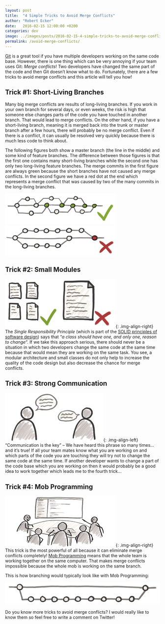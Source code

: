 ```yaml
---
layout: post
title:  "4 Simple Tricks to Avoid Merge Conflicts"
author: "Robert Ecker"
date:   2016-02-15 12:00:00 +0200
categories: dev
image: ../images/posts/2016-02-15-4-simple-tricks-to-avoid-merge-conflicts/title-image.jpg
permalink: /avoid-merge-conflicts/
---
```


[Git](https://git-scm.com/) is a great tool if you have multiple developers working on the same code base. However, there is one thing which can be very annoying if your team uses Git: *Merge conflicts*! Two developers have changed the same part of the code and then Git doesn’t know what to do. Fortunately, there are a few tricks to avoid merge conflicts and this article will tell you how!

## Trick #1: Short-Living Branches

Many big merge conflicts are results of long-living branches. If you work in your own branch for several days, or even weeks, the risk is high that someone else changes parts of the code you have touched in another branch. That would lead to merge conflicts. On the other hand, if you have a short-living branch, meaning it is merged back into the trunk or master branch after a few hours, there will probably be no merge conflict. Even if there is a conflict, it can usually be resolved very quickly because there is much less code to think about.

The following figures both show a master branch (the line in the middle) and some kind of feature branches. The difference between those figures is that the first one contains many short-living branches while the second one has only two long-living feature branches. The merge commits in the first figure are always green because the short branches have not caused any merge conflicts. In the second figure we have a red dot at the end which represents a merge conflict that was caused by two of the many commits in the long-living branches.

![short-living branches](../images/posts/2016-02-15-4-simple-tricks-to-avoid-merge-conflicts/short-living-branches.png)
![long-living branches](../images/posts/2016-02-15-4-simple-tricks-to-avoid-merge-conflicts/long-living-branches.png)

## Trick #2: Small Modules

![documents](../images/posts/2016-02-15-4-simple-tricks-to-avoid-merge-conflicts/documents.png){: .img-align-right}
The *Single Responsibility Principle* (which is part of the [SOLID principles of software design](https://team-coder.com/solid-principles/)) says that “*a class should have one, and only one, reason to change*“. If we take this approach serious, there should never be a situation in which two developers change the same code at the same time because that would mean they are working on the same task. You see, a modular architecture and small classes do not only help to increase the quality of the code design but also decrease the chance for merge conflicts.

## Trick #3: Strong Communication

![communication](../images/posts/2016-02-15-4-simple-tricks-to-avoid-merge-conflicts/communication.png){: .img-align-left}
“Communication is the key” – We have heard this phrase so many times… and it’s true! If all your team mates know what you are working on and which parts of the code you are touching they will try not to change the same code at the same time. If another developer wants to change a part of the code base which you are working on then it would probably be a good idea to work together which leads me to the fourth trick…

## Trick #4: Mob Programming

![mob programming](../images/posts/2016-02-15-4-simple-tricks-to-avoid-merge-conflicts/mob-programming.png){: .img-align-right}
This trick is the most powerful of all because it can eliminate merge conflicts completely! [Mob Programming](https://team-coder.com/mob-programming/) means that the whole team is working together on the same computer. That makes merge conflicts impossible because the whole mob is working on the same branch.

This is how branching would typically look like with Mob Programming:

![mob programming branch](../images/posts/2016-02-15-4-simple-tricks-to-avoid-merge-conflicts/mob-programming-branch.png)

Do you know more tricks to avoid merge conflicts? I would really like to know them so feel free to write a comment on Twitter!

